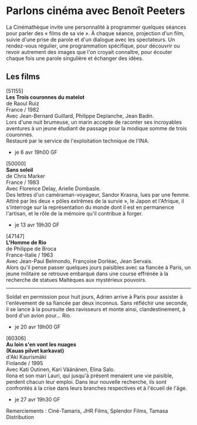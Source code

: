 # Parlons cinéma avec Benoît Peeters

La Cinémathèque invite une personnalité à programmer quelques séances pour parler des « films de sa vie ». À chaque séance, projection d'un film, suivie d'une prise de parole et d'un dialogue avec les spectateurs. Un rendez-vous régulier, une programmation spécifique, pour découvrir ou revoir autrement des images que l'on croyait connaître, pour écouter chaque fois une parole singulière et échanger des idées.

## Les films

[51155]  
**Les Trois couronnes du matelot**  
de Raoul Ruiz  
France / 1982  
Avec Jean-Bernard Guillard, Philippe Deplanche, Jean Badin.  
Lors d'une nuit brumeuse, un marin accepte de raconter ses incroyables aventures à un jeune étudiant de passage pour la modique somme de trois couronnes.  
Restauré par le service de l'exploitation technique de l'INA.

- je 6 avr 19h00 GF

[50000]  
**Sans soleil**  
de Chris Marker  
France / 1983  
Avec Florence Delay, Arielle Dombasle.  
Des lettres d'un caméraman-voyageur, Sandor Krasna, lues par une femme. Attiré par les deux « pôles extrêmes de la survie », le Japon et l'Afrique, il s'interroge sur la représentation du monde dont il est en permanence l'artisan, et le rôle de la mémoire qu'il contribue à forger.

- je 13 avr 19h30 GF

[47147]  
**L'Homme de Rio**  
de Philippe de Broca  
France-Italie / 1963  
Avec Jean-Paul Belmondo, Françoise Dorléac, Jean Servais.  
Alors qu'il pense passer quelques jours paisibles avec sa fiancée à Paris, un jeune militaire se retrouve embarqué dans une course effrénée à la recherche de statues Maltèques aux mystérieux pouvoirs.

---

Soldat en permission pour huit jours, Adrien arrive à Paris pour assister à l'enlèvement de sa fiancée par deux inconnus. Sans réfléchir une seconde, il se lance à la poursuite des ravisseurs et monte ainsi, clandestinement, à bord d'un avion pour... Rio.

- je 20 avr 19h00 GF

[60306]  
**Au loin s'en vont les nuages**  
**(Kauas pilvet karkavat)**  
d'Aki Kaurismäki  
Finlande / 1995  
Avec Kati Outinen, Kari Väänänen, Elina Salo.  
Ilona et son mari Lauri, qui jusqu'à présent menaient une vie paisible, perdent chacun  leur emploi. Dans leur nouvelle recherche, ils sont confrontés à la crise dans leurs branches respectives et à l'écueil de l'âge.

- je 27 avr 19h30 GF

Remerciements : Ciné-Tamaris, JHR Films, Splendor Films, Tamasa Distribution